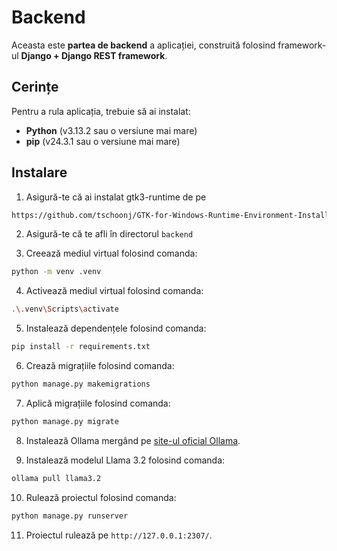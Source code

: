 # Backend
Aceasta este **partea de backend** a aplicației, construită folosind framework-ul **Django + Django REST framework**.

## Cerințe
Pentru a rula aplicația, trebuie să ai instalat:
* **Python** (v3.13.2 sau o versiune mai mare)
* **pip** (v24.3.1 sau o versiune mai mare)

## Instalare
1. Asigură-te că ai instalat gtk3-runtime de pe
```bash
https://github.com/tschoonj/GTK-for-Windows-Runtime-Environment-Installer/releases
```

2. Asigură-te că te afli în directorul `backend`

3. Creează mediul virtual folosind comanda:
```bash
python -m venv .venv
```

4. Activează mediul virtual folosind comanda:
```bash
.\.venv\Scripts\activate
```

5. Instalează dependențele folosind comanda:
```bash
pip install -r requirements.txt
```

6. Crează migrațiile folosind comanda:
```bash
python manage.py makemigrations
```

7. Aplică migrațiile folosind comanda:
```bash
python manage.py migrate
```

8. Instalează Ollama mergând pe [site-ul oficial Ollama](https://ollama.com/).

9. Instalează modelul Llama 3.2 folosind comanda:
```bash
ollama pull llama3.2
```

10. Rulează proiectul folosind comanda:
```bash
python manage.py runserver
```

11.   Proiectul rulează pe `http://127.0.0.1:2307/`.
